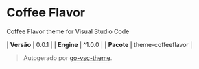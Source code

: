 # Coffee Flavor

Coffee Flavor theme for Visual Studio Code

| **Versão** | 0.0.1 |
| **Engine** | ^1.0.0 |
| **Pacote** | theme-coffeeflavor |

> Autogerado por [go-vsc-theme](https://github.com/natalbu/go-vsc-theme).
